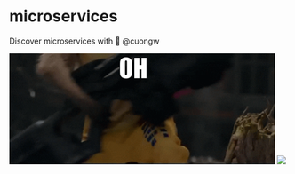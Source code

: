 # microservices

Discover microservices with 🦄 @cuongw

<p>
  <img src='./cat-service/images/rocket-raccoon.gif' height=200 />
  <img src='./cat-service/images/joker.gif' height=200 />
</p>
